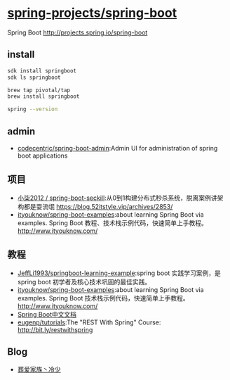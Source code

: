 # [spring-projects/spring-boot](https://github.com/spring-projects/spring-boot)

Spring Boot http://projects.spring.io/spring-boot

## install

```sh
sdk install springboot
sdk ls springboot

brew tap pivotal/tap
brew install springboot

spring --version
```

## admin

* [codecentric/spring-boot-admin](https://github.com/codecentric/spring-boot-admin):Admin UI for administration of spring boot applications

## 项目

* [小柒2012 / spring-boot-seckill](https://gitee.com/52itstyle/spring-boot-seckill):从0到1构建分布式秒杀系统，脱离案例讲架构都是耍流氓 https://blog.52itstyle.vip/archives/2853/
* [ityouknow/spring-boot-examples](https://github.com/ityouknow/spring-boot-examples):about learning Spring Boot via examples. Spring Boot 教程、技术栈示例代码，快速简单上手教程。 http://www.ityouknow.com/

## 教程

* [JeffLi1993/springboot-learning-example](https://github.com/JeffLi1993/springboot-learning-example):spring boot 实践学习案例，是 spring boot 初学者及核心技术巩固的最佳实践。
* [ityouknow/spring-boot-examples](https://github.com/ityouknow/spring-boot-examples):about learning Spring Boot via examples. Spring Boot 技术栈示例代码，快速简单上手教程。 http://www.ityouknow.com/
* [Spring Boot中文文档](http://cwiki.apachecn.org/display/SpringBoot)
* [eugenp/tutorials](https://github.com/eugenp/tutorials):The "REST With Spring" Course: http://bit.ly/restwithspring

## Blog

* [葬爱家族丶冷少](https://jiangyongkang.gitee.io)
